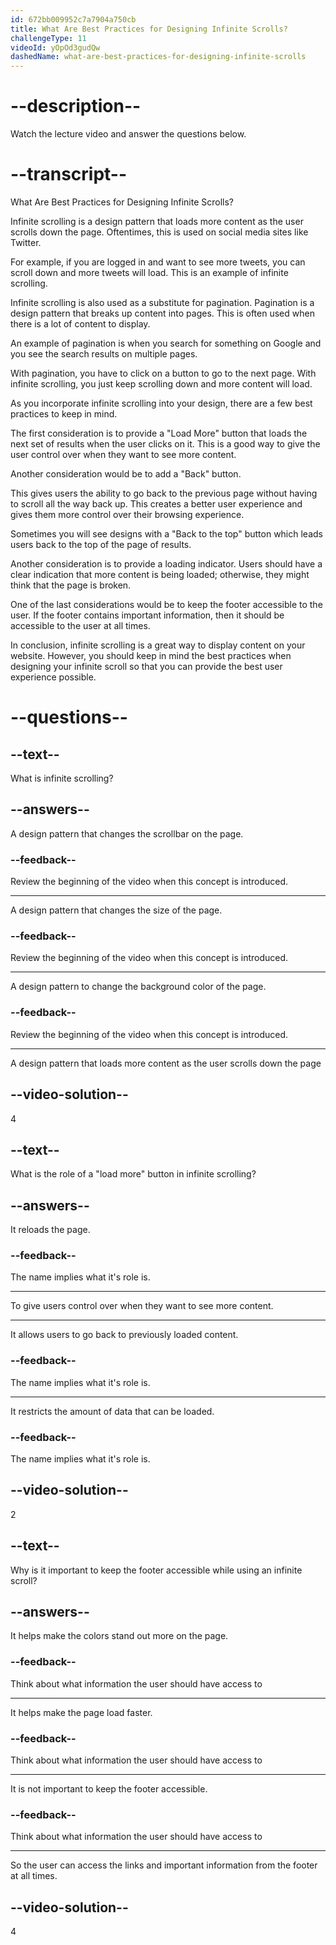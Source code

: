 ```yaml
---
id: 672bb009952c7a7904a750cb
title: What Are Best Practices for Designing Infinite Scrolls?
challengeType: 11
videoId: yOpOd3gudQw
dashedName: what-are-best-practices-for-designing-infinite-scrolls
---
```


# --description--

Watch the lecture video and answer the questions below.

# --transcript--

What Are Best Practices for Designing Infinite Scrolls?

Infinite scrolling is a design pattern that loads more content as the user scrolls down the page. Oftentimes, this is used on social media sites like Twitter.

For example, if you are logged in and want to see more tweets, you can scroll down and more tweets will load. This is an example of infinite scrolling.

Infinite scrolling is also used as a substitute for pagination. Pagination is a design pattern that breaks up content into pages. This is often used when there is a lot of content to display.

An example of pagination is when you search for something on Google and you see the search results on multiple pages.

With pagination, you have to click on a button to go to the next page. With infinite scrolling, you just keep scrolling down and more content will load.

As you incorporate infinite scrolling into your design, there are a few best practices to keep in mind.

The first consideration is to provide a "Load More" button that loads the next set of results when the user clicks on it. This is a good way to give the user control over when they want to see more content.

Another consideration would be to add a "Back" button.

This gives users the ability to go back to the previous page without having to scroll all the way back up. This creates a better user experience and gives them more control over their browsing experience.

Sometimes you will see designs with a "Back to the top" button which leads users back to the top of the page of results.

Another consideration is to provide a loading indicator. Users should have a clear indication that more content is being loaded; otherwise, they might think that the page is broken.

One of the last considerations would be to keep the footer accessible to the user. If the footer contains important information, then it should be accessible to the user at all times.

In conclusion, infinite scrolling is a great way to display content on your website. However, you should keep in mind the best practices when designing your infinite scroll so that you can provide the best user experience possible.

# --questions--

## --text--

What is infinite scrolling?

## --answers--

A design pattern that changes the scrollbar on the page.

### --feedback--

Review the beginning of the video when this concept is introduced.

---

A design pattern that changes the size of the page.

### --feedback--

Review the beginning of the video when this concept is introduced.

---

A design pattern to change the background color of the page.

### --feedback--

Review the beginning of the video when this concept is introduced.

---

A design pattern that loads more content as the user scrolls down the page

## --video-solution--

4

## --text--

What is the role of a "load more" button in infinite scrolling?

## --answers--

It reloads the page.

### --feedback--

The name implies what it's role is.

---

To give users control over when they want to see more content.

---

It allows users to go back to previously loaded content.

### --feedback--

The name implies what it's role is.

---

It restricts the amount of data that can be loaded.

### --feedback--

The name implies what it's role is.

## --video-solution--

2

## --text--

Why is it important to keep the footer accessible while using an infinite scroll?

## --answers--

It helps make the colors stand out more on the page.

### --feedback--

Think about what information the user should have access to

---

It helps make the page load faster.

### --feedback--

Think about what information the user should have access to

---

It is not important to keep the footer accessible.

### --feedback--

Think about what information the user should have access to

---

So the user can access the links and important information from the footer at all times.

## --video-solution--

4
